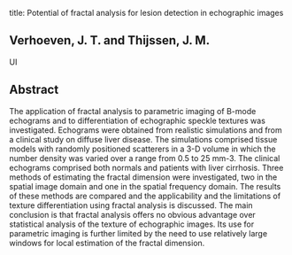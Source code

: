 title: Potential of fractal analysis for lesion detection in echographic images

## Verhoeven, J. T. and Thijssen, J. M.
UI


## Abstract
The application of fractal analysis to parametric imaging of B-mode echograms and to differentiation of echographic speckle textures was investigated. Echograms were obtained from realistic simulations and from a clinical study on diffuse liver disease. The simulations comprised tissue models with randomly positioned scatterers in a 3-D volume in which the number density was varied over a range from 0.5 to 25 mm-3. The clinical echograms comprised both normals and patients with liver cirrhosis. Three methods of estimating the fractal dimension were investigated, two in the spatial image domain and one in the spatial frequency domain. The results of these methods are compared and the applicability and the limitations of texture differentiation using fractal analysis is discussed. The main conclusion is that fractal analysis offers no obvious advantage over statistical analysis of the texture of echographic images. Its use for parametric imaging is further limited by the need to use relatively large windows for local estimation of the fractal dimension.

